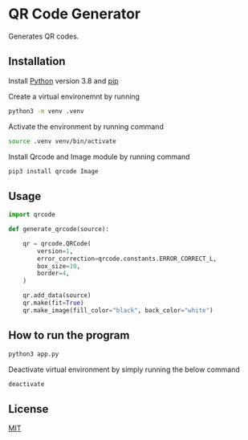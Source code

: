 # QR Code Generator

Generates QR codes.

## Installation

Install [Python](https://python.org/) version 3.8 and [pip](https://pip.pypa.io/en/stable/)

Create a virtual environemnt by running
```bash
python3 -m venv .venv
```

Activate the environment by running command
```bash
source .venv venv/bin/activate
```

Install Qrcode and Image module by running command
```bash
pip3 install qrcode Image
```

## Usage

```python
import qrcode

def generate_qrcode(source):

    qr = qrcode.QRCode(
        version=1,
        error_correction=qrcode.constants.ERROR_CORRECT_L,
        box_size=10,
        border=4,
    )

    qr.add_data(source)
    qr.make(fit=True)
    qr.make_image(fill_color="black", back_color="white")
```

## How to run the program
```python
python3 app.py
```
Deactivate virtual environment by simply running the below command
```python
deactivate
```

## License

[MIT](https://choosealicense.com/licenses/mit/)